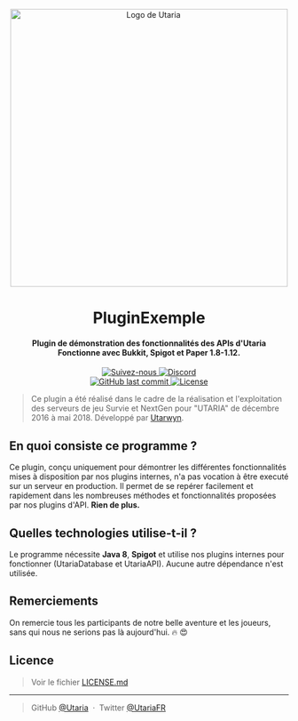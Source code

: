 <p align="center">
    <img src="https://i.imgur.com/rNl9EhX.png" alt="Logo de Utaria" width="500">
</p>

<h1 align="center">PluginExemple</h1>
<h4 align="center">
Plugin de démonstration des fonctionnalités des APIs d'Utaria
<br>
Fonctionne avec Bukkit, Spigot et Paper 1.8-1.12.
</h4>

<p align="center">
    <a href="https://twitter.com/Utaria_FR">
        <img src="https://img.shields.io/twitter/follow/Utaria_FR.svg?style=social&label=Suivez-nous%20sur%20Twitter" alt="Suivez-nous">
    </a>
    <a href="https://discord.gg/UNgPrPk">
        <img src="https://img.shields.io/discord/220472433344380928.svg" alt="Discord">
    </a>
    <br>
    <a href="https://github.com/Utaria/PluginExemple/commits/master">
        <img src="https://img.shields.io/github/last-commit/Utaria/PluginExemple/master.svg" alt="GitHub last commit">
    </a>
    <a href="https://github.com/Utaria/PluginExemple/blob/master/LICENSE.md">
        <img src="https://img.shields.io/badge/Licenses-CC%20BY--SA%203.0%20&%20MIT-green.svg" alt="License">
    </a>
</p>

> 
> Ce plugin a été réalisé dans le cadre de la réalisation et l'exploitation des serveurs de jeu Survie et NextGen pour "UTARIA" de décembre 2016 à mai 2018.
> Développé par <a href="https://github.com/utarwyn">Utarwyn</a>.
> 

## En quoi consiste ce programme ?

Ce plugin, conçu uniquement pour démontrer les différentes fonctionnalités mises à disposition par nos plugins internes, n'a pas vocation à être executé sur un serveur en production. Il permet de se repérer facilement et rapidement dans les nombreuses méthodes et fonctionnalités proposées par nos plugins d'API. **Rien de plus.**

## Quelles technologies utilise-t-il ?

Le programme nécessite **Java 8**, **Spigot** et utilise nos plugins internes pour fonctionner (UtariaDatabase et UtariaAPI). Aucune autre dépendance n'est utilisée.

## Remerciements

On remercie tous les participants de notre belle aventure et les joueurs, sans qui nous ne serions pas là aujourd'hui. :fire: :heart_eyes: 

## Licence

> Voir le fichier [LICENSE.md](https://github.com/Utaria/PluginExemple/blob/master/LICENSE.md)

---

> GitHub [@Utaria](https://github.com/utaria) &nbsp;&middot;&nbsp;
> Twitter [@UtariaFR](https://twitter.com/UtariaFR)